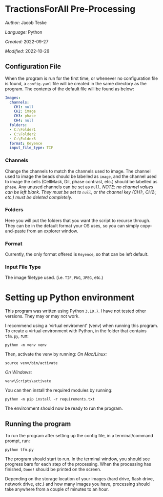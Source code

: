 # TractionsForAll Pre-Processing

*Author:* Jacob Teske

*Language:* Python

*Created:* 2022-09-27

*Modified:* 2022-10-26

## Configuration File

When the program is run for the first time, or whenever no configuration file is found, a `config.yaml` file will be created in the same directory as the program.
The contents of the default file will be found as below:

```yaml
Images:
  channels:
    CH1: null
    CH2: image
    CH3: phase
    CH4: null
  folders:
  - C:\Folder1
  - C:\Folder2
  - C:\Folder3
  format: Keyence
  input_file_type: TIF
```

### Channels

Change the channels to match the channels used to image.
The channel used to image the beads should be labelled as `image`, and the channel used to image the cells (CellMask, DiI, phase contrast, etc.) should be labelled as `phase`.
Any unused channels can be set as `null`.
*NOTE: no channel values can be left blank. They must be set to `null`, or the channel key (CH1:, CH2:, etc.) must be deleted completely.*

### Folders

Here you will put the folders that you want the script to recurse through. They can be in the default format your OS uses, so you can simply copy-and-paste from an explorer window.

### Format

Currently, the only format offered is `Keyence`, so that can be left default.

### Input File Type

The image filetype used. (i.e. `TIF`, `PNG`, `JPEG`, etc.)

# Setting up Python environment

This program was written using Python `3.10.7`. I have not tested other versions. They may or may not work.

I recommend using a 'virtual enviroment' (venv) when running this program. To create a virtual environment with Python, in the folder that contains `tfm.py`, run:

`python -m venv venv`

Then, activate the venv by running:
*On Mac/Linux:*

`source venv/bin/activate`

*On Windows:*

`venv\Scripts\activate`

You can then install the required modules by running:

`python -m pip install -r requirements.txt`

The environment should now be ready to run the program.

## Running the program

To run the program after setting up the config file, in a terminal/command prompt, run:

`python tfm.py`

The program should start to run. In the terminal window, you should see progress bars for each step of the processing. When the processing has finished, `Done!` should be printed on the screen.

Depending on the storage location of your images (hard drive, flash drive, network drive, etc.) and how many images you have, processing should take anywhere from a couple of minutes to an hour.
